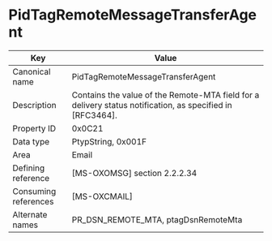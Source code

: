 # PidTagRemoteMessageTransferAgent

| Key | Value |
|---|---|
| Canonical name | PidTagRemoteMessageTransferAgent |
| Description | Contains the value of the Remote-MTA field for a delivery status notification, as specified in [RFC3464]. |
| Property ID | 0x0C21 |
| Data type | PtypString, 0x001F |
| Area | Email |
| Defining reference | [MS-OXOMSG] section 2.2.2.34 |
| Consuming references | [MS-OXCMAIL] |
| Alternate names | PR_DSN_REMOTE_MTA, ptagDsnRemoteMta |
